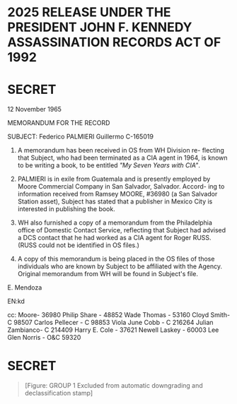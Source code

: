 # 2025 RELEASE UNDER THE PRESIDENT JOHN F. KENNEDY ASSASSINATION RECORDS ACT OF 1992

# SECRET

12 November 1965

MEMORANDUM FOR THE RECORD

SUBJECT: Federico PALMIERI Guillermo
C-165019

1. A memorandum has been received in OS from WH Division re-
   flecting that Subject, who had been terminated as a CIA agent in 1964,
   is known to be writing a book, to be entitled *"My Seven Years with CIA"*.

2. PALMIERI is in exile from Guatemala and is presently
   employed by Moore Commercial Company in San Salvador, Salvador. Accord-
   ing to information received from Ramsey MOORE, #36980 (a San Salvador
   Station asset), Subject has stated that a publisher in Mexico City is
   interested in publishing the book.

3. WH also furnished a copy of a memorandum from the Philadelphia
   office of Domestic Contact Service, reflecting that Subject had advised
   a DCS contact that he had worked as a CIA agent for Roger RUSS. (RUSS
   could not be identified in OS files.)

4. A copy of this memorandum is being placed in the OS files of
   those individuals who are known by Subject to be affiliated with the
   Agency. Original memorandum from WH will be found in Subject's file.

E. Mendoza

EN:kd

cc: Moore- 36980
Philip Share - 48852
Wade Thomas - 53160
Cloyd Smith- C 98507
Carlos Pellecer - C 98853
Viola June Cobb - C 216264
Julian Zambianco- C 214409
Harry E. Cole - 37621
Newell Laskey - 60003
Lee Glen Norris - O&C 59320

# SECRET

> [Figure: GROUP 1 Excluded from automatic downgrading and declassification stamp]
